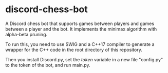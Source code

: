 # discord-chess-bot
A Discord chess bot that supports games between players and games between a player and the bot. It implements the minimax algorithm with alpha-beta pruning.

To run this, you need to use SWIG and a C++17 compiler to generate a wrapper for the C++ code in the root directory of this repository.

Then you install Discord.py, set the *token* variable in a new file "config.py" to the token of the bot, and run main.py.